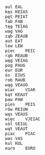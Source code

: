 <pre>
aul	EAL
kęs	KEIAS
pęt	PEIAT
fab	FAB
tęg	TEIAG
wag	VAG
ząb	ZEAUB
aut	EAT
lew	LEW
piec	PEIC
rąb	REAUB
węg	VEIAG
pog	PAUG
eur	EUR
ós	EIUS
rob	RAUB
wąg	VEAUG
wiar	VIAR
kąt	KEAUT
paw	PAW
pies	PEIS
rów	REIUW
wąs	VEAUS
więc	VJEIAC
sól	SEIUL
wąt	VEAUT
piac	PIAC
was	VAS
kul	KUL
euro	EURO
</pre>
